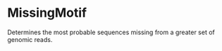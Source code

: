 # MissingMotif
Determines the most probable sequences missing from a greater set of genomic reads. 
